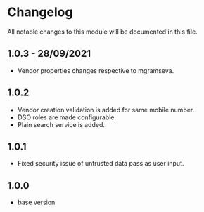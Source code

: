 
# Changelog
All notable changes to this module will be documented in this file.

## 1.0.3 - 28/09/2021

- Vendor properties changes respective to mgramseva.

## 1.0.2

- Vendor creation validation is added for same mobile number.
- DSO roles are made configurable.
- Plain search service is added.

## 1.0.1

- Fixed security issue of untrusted data pass as user input.

## 1.0.0

- base version

